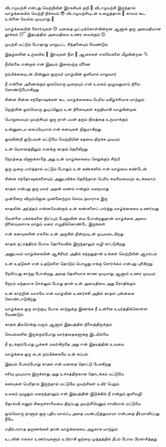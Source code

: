 விடாமுயற்சி என்பது
வெற்றியின் இரகசியக் குறி 📕
விடாமுயற்சி இருந்தால்
வாழ்க்கையில் வெற்றி நிச்சயம் 😎
விடாமுயற்சியுடன் உழைத்தால் 🏃
காலம் கூட உன்னை
வெல்ல முடியாது 💪

வாழ்க்கையின் சோர்வுகள் 😓
மனதை முட்டிக்கொள்கின்றன
ஆனால் ஒரு
அமைதியான தூக்கம் 😴
இதயத்தில் அமைதியை
உணர வைக்கும் 😍

முயற்சி மட்டும் போதாது
மாறுபட்ட சிந்தனையும் வேண்டும்

இதழ்களின் உருகலில் 🥰
இரவுகள் நீள 💋
ஆசைகள் எல்லைகளை மீறுகின்றன 💘

நீயில்லை என்றால்
என் இதயம்
இசையற்ற வீணை

நம்பிக்கையுடன்
மின்னும் ஒருவர்
வாழ்வின் ஒளியாக மாறுவார்

நீ என்னை அணைக்கும்
ஒவ்வொரு முறையும்
என் உலகம் முழுவதுமாய்
நிலை கொண்டுபோகிறது

சின்ன சின்ன
சந்தோஷங்கள் கூட
வாழ்க்கையை பெரிய
மகிழ்ச்சியாக மாற்றும்

நெஞ்சின் ஒவ்வொரு துடிப்பிலும்
உன் நினைவுகள்
சுருதியாகி வாழ்கின்றன

பொறுமையும்
முயற்சியும்
ஒரு நாள் பயன் தரும்
நிலத்தை உருவாக்கும்

உன்னுடைய கைப்பிடியால்
என் கனவுகள் நிஜமாகிறது

ஓய்வின்றி ஓடுபவன் மட்டுமே
வெற்றியின் கதவை திறக்க முடியும்

உன் மௌனத்திலும்
எனக்கு காதல் தெரிகிறது

நேரத்தை வீணாக்காதே
அது உன் வாழ்க்கையை
செதுக்கும் சிற்பி

ஒரு முறை
பார்த்தால் மட்டும் போதும்
உன் கண்களில்
என் வாழ்வை கண்டேன்

சின்ன சந்தோஷங்களையும்
அனுபவிக்க தெரிந்தால்
பெரிய கவலையையும் கடக்கலாம்

காதல் என்பது ஒரு மலர்
அதன் மணம் என்றும் மறையாது

முன்னேற விரும்பினால்
முன்னேற்றம் செய்ய
தயாராக இரு

காதலின் அர்த்தம் என்னவென்றால்
உன் கண்களைப் பார்த்து
வாழ்க்கையை உணர்வது

வெள்ளை பக்கங்களை
நிரப்பும் பேனாவின் மை
போன்றதுதான் வாழ்க்கை
அவை நினைவுகளாக
மாறும் வரை
எழுதிக்கொண்டே இருங்கள்

என் கனவுகளின் எல்லை
உன் அருகில் நின்றவுடன்
முடிவடைகிறது

காதல் நட்சத்திரம் போல
தொலைவில் இருந்தாலும்
வழி காட்டுகிறது

அனுபவம்
வாழ்க்கையின் ஆசிரியர்
அதில் கற்றதுதான்
உங்கள் வெற்றியின் ஆரம்பம்

உன் உதடுகள்
என் உதடுகளை தொடும் பொழுது
எங்கு சொர்க்கம் என்பது புரிகிறது

நேசிப்பது காற்று போன்றது
அதை தெளிவாக
காண முடியாது
ஆனால் உணர முடியும்

நேரம் மந்தமாக
செல்லும் போது தான்
உன் அமைதியை அது சோதிக்கும்

உன் காற்றின் வாசமே
என் வாழ்வின் உணர்ச்சி
அதில் காதல் புன்னகை
கொண்டாடுகிறது

வாழ்க்கை ஒரு காற்றாடி போல
காற்றுக்கு இணங்க
நீ உன்னை
உயர்த்திக்கொள்ள வேண்டும்

காதல் திடீரென்று வரும்
ஆனால் இதயத்தில்
நிலைத்திருக்கும்

செயல்களில் இருக்கும்போது
வார்த்தைகளுக்கு இடமில்லை

நீ நடக்கும்போது
பூக்கள் மலர்கிறதே
அது என் இதயத்தின் உவமை

வாழ்க்கை ஒரு கடல்
நம்பிக்கையே உன் கப்பல்

இதயம் பேசும்போது
காதல் என் மனதை
தொட்டு பேசுகிறது

சரிவு முடிவாக இருக்காது
அது உச்சத்திற்கான
தொடக்கம் மட்டுமே

கனவுகள் பெரிதாக
இருந்தால் மட்டுமே
முயற்சிகள் உயிர் பெறும்

உலகம் முழுதும் மறைந்தாலும்
என் இதயத்தின் இடுக்கில்
நீ என்றும் ஒளிவழி

தோல்வி எனும்
சிறைச்சாலையை திறப்பது
முயற்சியெனும் சாவியால் மட்டுமே

ஒவ்வொரு நாளும்
ஒரு புதிய வாய்ப்பு
அதை பயன்படுத்துவாயா
என்பதை தீர்மானிப்பது நீயே

எதிர்பாராத தருணங்கள் தான்
வாழ்க்கையை அழகாக மாற்றும்

உடலின் எல்லா உணர்வுகளும்
உயிராகி ஒற்றை முத்தத்தில்
தீபம் போல பிரகாசித்தது

